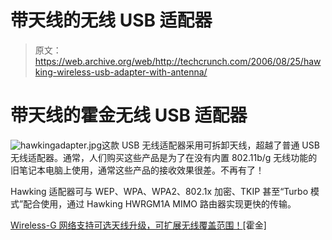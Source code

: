 # 带天线的无线 USB 适配器

> 原文：<https://web.archive.org/web/http://techcrunch.com/2006/08/25/hawking-wireless-usb-adapter-with-antenna/>

# 带天线的霍金无线 USB 适配器

![hawkingadapter.jpg](img/11b024dbd80c8e01df4e0889b1896fc9.png)这款 USB 无线适配器采用可拆卸天线，超越了普通 USB 无线适配器。通常，人们购买这些产品是为了在没有内置 802.11b/g 无线功能的旧笔记本电脑上使用，通常这些产品的接收效果很差。不再有了！

Hawking 适配器可与 WEP、WPA、WPA2、802.1x 加密、TKIP 甚至“Turbo 模式”配合使用，通过 Hawking HWRGM1A MIMO 路由器实现更快的传输。

[Wireless-G 网络支持可选天线升级，可扩展无线覆盖范围！](https://web.archive.org/web/20210227135320/http://www.hawkingtech.com/products/productlist.php?CatID=19&FamID=33&ProdID=302)[霍金]